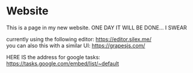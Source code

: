 # Website
This is a page in my new website. ONE DAY IT WILL BE DONE... I SWEAR

currently using the following editor: https://editor.silex.me/  
you can also this with a similar UI: https://grapesjs.com/

HERE IS the address for google tasks: https://tasks.google.com/embed/list/~default
